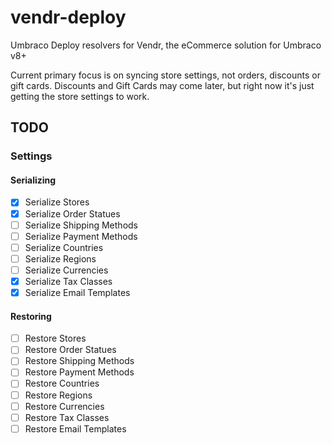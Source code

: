 # vendr-deploy
Umbraco Deploy resolvers for Vendr, the eCommerce solution for Umbraco v8+

Current primary focus is on syncing store settings, not orders, discounts or gift cards. Discounts and Gift Cards may come later, but right now it's just getting the store settings to work.

## TODO

### Settings

#### Serializing

- [x] Serialize Stores
- [x] Serialize Order Statues
- [ ] Serialize Shipping Methods
- [ ] Serialize Payment Methods
- [ ] Serialize Countries
- [ ] Serialize Regions
- [ ] Serialize Currencies
- [x] Serialize Tax Classes
- [x] Serialize Email Templates

#### Restoring

- [ ] Restore Stores
- [ ] Restore Order Statues
- [ ] Restore Shipping Methods
- [ ] Restore Payment Methods
- [ ] Restore Countries
- [ ] Restore Regions
- [ ] Restore Currencies
- [ ] Restore Tax Classes
- [ ] Restore Email Templates